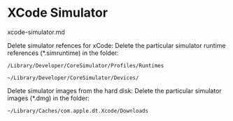 # XCode Simulator

xcode-simulator.md

Delete simulator refences for xCode:
Delete the particular simulator runtime references (*.simruntime) in the folder: 

    /Library/Developer/CoreSimulator/Profiles/Runtimes
 
    ~/Library/Developer/CoreSimulator/Devices/
    
Delete simulator images from the hard disk:
Delete the particular simulator images (*.dmg) in the folder: 

    ~/Library/Caches/com.apple.dt.Xcode/Downloads
